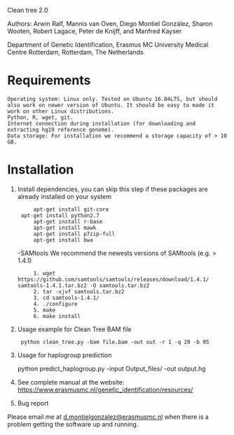 Clean tree 2.0

Authors: Arwin Ralf, Mannis van Oven, Diego Montiel González, Sharon Wooten, Robert Lagace, Peter de Knijff, and Manfred Kayser

Department of Genetic Identification, Erasmus MC University Medical Centre Rotterdam, Rotterdam,
The Netherlands

# Requirements

    Operating system: Linux only. Tested on Ubuntu 16.04LTS, but should also work on newer version of Ubuntu. It should be easy to made it work on other Linux distributions. 
    Python, R, wget, git.
    Internet connection during installation (for downloading and extracting hg19 reference genome).
    Data storage: For installation we recommend a storage capacity of > 10 GB. 

# Installation

1. Install dependencies, you can skip this step if these packages are already installed on your system

            apt-get install git-core 
	    apt-get install python2.7 
            apt-get install r-base 
            apt-get install mawk 
            apt-get install p7zip-full 
            apt-get install bwa

	-SAMtools
            We recommend the newests versions of SAMtools (e.g. > 1.4.1)

            1. wget https://github.com/samtools/samtools/releases/download/1.4.1/	samtools-1.4.1.tar.bz2 -O samtools.tar.bz2
            2. tar -xjvf samtools.tar.bz2 
            3. cd samtools-1.4.1/
            4. ./configure
            5. make
            6. make install

2. Usage example for Clean Tree BAM file
    
        python clean_tree.py -bam file.bam -out out -r 1 -q 20 -b 95

3. Usage for haplogroup prediction

	python predict_haplogroup.py -input Output_files/ -out output.hg
	
4. See complete manual at the website:
    https://www.erasmusmc.nl/genetic_identification/resources/

5. Bug report

Please email me at d.montielgonzalez@erasmusmc.nl when there is a problem getting the software up and running.
